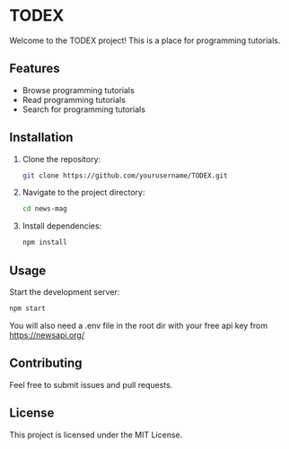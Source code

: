 # TODEX

Welcome to the TODEX project! This is a place for programming tutorials.

## Features

- Browse programming tutorials
- Read programming tutorials
- Search for programming tutorials

## Installation

1. Clone the repository:
    ```sh
    git clone https://github.com/yourusername/TODEX.git
    ```
2. Navigate to the project directory:
    ```sh
    cd news-mag
    ```
3. Install dependencies:
    ```sh
    npm install
    ```

## Usage

Start the development server:
```sh
npm start
```
You will also need a .env file in the root dir with your free api key from
https://newsapi.org/

## Contributing

Feel free to submit issues and pull requests.

## License

This project is licensed under the MIT License.
